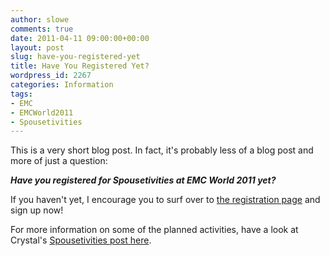 ```yaml
---
author: slowe
comments: true
date: 2011-04-11 09:00:00+00:00
layout: post
slug: have-you-registered-yet
title: Have You Registered Yet?
wordpress_id: 2267
categories: Information
tags:
- EMC
- EMCWorld2011
- Spousetivities
---
```


This is a very short blog post. In fact, it's probably less of a blog post and more of just a question:

**_Have you registered for Spousetivities at EMC World 2011 yet?_**

If you haven't yet, I encourage you to surf over to [the registration page](http://emcworldspousetivities2011.eventbrite.com/) and sign up now!

For more information on some of the planned activities, have a look at Crystal's [Spousetivities post here](http://spousetivities.com/2011/03/registration-open-for-emc-world-spoustetivities-2011/).
